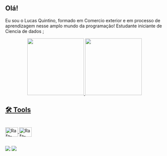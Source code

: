 ## Olá!
Eu sou o Lucas Quintino, formado em Comercio exterior e em processo de aprendizagem nesse amplo mundo da programação!
 Estudante iniciante de Ciencia de dados ;
 
<div align="center">
  <a href="https://github.com/LQuintino">
  <img height="180em" src="https://github-readme-stats.vercel.app/api?username=Lquintino&show_icons=true&theme=highcontrast&include_all_commits=true&count_private=true"/>
  <img height="180em" src="https://github-readme-stats.vercel.app/api/top-langs/?username=Lquintino&layout=compact&langs_count=7&theme=highcontrast"/>
</div>
    
 ## 🛠 Tools
 
 <div style="display: inline_block"><br>
  <img align="center" alt="Rafa-Python" height="30" width="40" src="https://cdn.jsdelivr.net/gh/devicons/devicon/icons/python/python-original.svg">
  <img align="center" alt="Rafa-Python" height="30" width="40" src="https://cdn.jsdelivr.net/gh/devicons/devicon/icons/rstudio/rstudio-original.svg">
</div>
 
  ## 
 
 <div> 
   <a href = "mailto:lpquintino11@gmail.com"><img src="https://img.shields.io/badge/-Gmail-%23333?style=for-the-badge&logo=gmail&logoColor=white" target="_blank"></a>
   <a href="www.linkedin.com/in/lquintino" target="_blank"><img src="https://img.shields.io/badge/-LinkedIn-%230077B5?style=for-the-badge&logo=linkedin&logoColor=white" target="_blank"></a> 
 </div>
   

